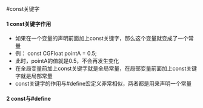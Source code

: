 #const关键字
#### 1 const关键字作用
- 如果在一个变量的声明前面加上const关键字，那么这个变量就变成了一个常量
- 例： const CGFloat pointA = 0.5;
- 此时，pointA的值就是0.5，不会再发生变化
- 在全局变量前加上const关键字就是全局常量，在局部变量前面加上const关键字就是局部常量
- const关键字的作用与#define宏定义非常相似，两者都是用来声明一个常量

#### 2 const与#define
